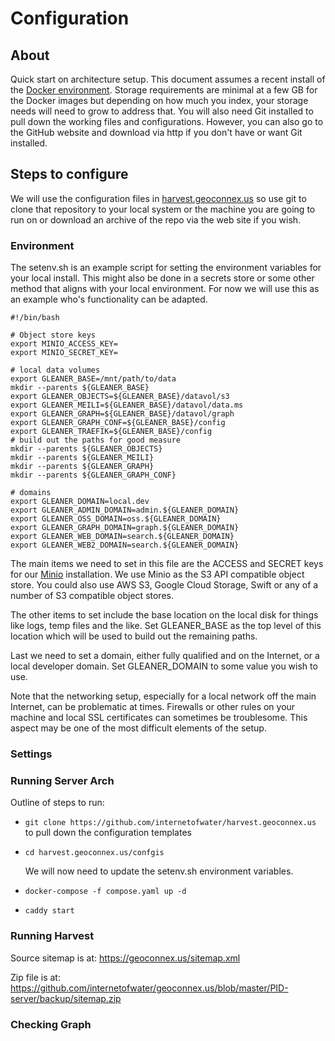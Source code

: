 # Configuration

## About

Quick start on architecture setup.  This document assumes a recent install of the 
[Docker environment](https://www.docker.com/).  Storage requirements are minimal at
a few GB for the Docker images but depending on how much you index, your storage
needs will need to grow to address that.  You will also need Git installed to pull down the working files and configurations.  However, you can also go to the GitHub website and download via http if you don't have or want Git installed.  

## Steps to configure

We will use the configuration files in [harvest.geoconnex.us](https://github.com/internetofwater/harvest.geoconnex.us) so use git to clone that repository to your local system or the machine you are going to run on or download an archive of the repo via the web site if you wish.  

### Environment


The setenv.sh is an example script for setting the environment variables for 
your local install.  This might also be done in a secrets store or some other method
that aligns with your local environment.  For now we will use this as an example 
who's functionality can be adapted.

```
#!/bin/bash

# Object store keys
export MINIO_ACCESS_KEY= 
export MINIO_SECRET_KEY= 

# local data volumes
export GLEANER_BASE=/mnt/path/to/data
mkdir --parents ${GLEANER_BASE}
export GLEANER_OBJECTS=${GLEANER_BASE}/datavol/s3
export GLEANER_MEILI=${GLEANER_BASE}/datavol/data.ms
export GLEANER_GRAPH=${GLEANER_BASE}/datavol/graph
export GLEANER_GRAPH_CONF=${GLEANER_BASE}/config
export GLEANER_TRAEFIK=${GLEANER_BASE}/config
# build out the paths for good measure
mkdir --parents ${GLEANER_OBJECTS}
mkdir --parents ${GLEANER_MEILI}
mkdir --parents ${GLEANER_GRAPH}
mkdir --parents ${GLEANER_GRAPH_CONF}

# domains
export GLEANER_DOMAIN=local.dev
export GLEANER_ADMIN_DOMAIN=admin.${GLEANER_DOMAIN}
export GLEANER_OSS_DOMAIN=oss.${GLEANER_DOMAIN}
export GLEANER_GRAPH_DOMAIN=graph.${GLEANER_DOMAIN}
export GLEANER_WEB_DOMAIN=search.${GLEANER_DOMAIN}
export GLEANER_WEB2_DOMAIN=search.${GLEANER_DOMAIN}
```

The main items we need to set in this file are the ACCESS and SECRET keys for our
[Minio](https://min.io/) installation.  We use Minio as the S3 API compatible object store.  You could also use AWS S3, Google Cloud Storage, Swift or any of a number of S3 compatible object stores.  

The other items to set include the base location on the local disk for things like 
logs, temp files and the like.  Set GLEANER_BASE as the top level of this location which will be used to build out the remaining paths.  

Last we need to set a domain, either fully qualified and on the Internet, or a local developer domain.  Set GLEANER_DOMAIN to some value you wish to use.  

Note that the networking setup, especially for a local network off the main Internet, can be problematic at times.  Firewalls or other rules on your machine and local SSL certificates can sometimes be troublesome.  This aspect may be one of the most 
difficult elements of the setup.  

### Settings

### Running Server Arch

Outline of steps to run:

* ```git clone https://github.com/internetofwater/harvest.geoconnex.us``` to pull down the configuration templates
* ```cd harvest.geoconnex.us/confgis```
  
    We will now need to update the setenv.sh environment variables.  

* ```docker-compose -f compose.yaml up -d```
* ```caddy start```  



### Running Harvest

Source sitemap is at:  https://geoconnex.us/sitemap.xml  

Zip file is at:  https://github.com/internetofwater/geoconnex.us/blob/master/PID-server/backup/sitemap.zip  

### Checking Graph
